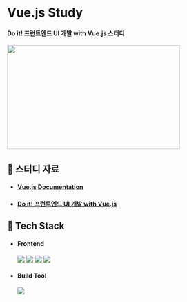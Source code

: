 # Vue.js Study

#### Do it! 프런트엔드 UI 개발 with Vue.js 스터디

<img src="https://github.com/hyunmin0317/Vue-Study/assets/63601183/b58744c2-95c3-4f45-8103-c92697eaecb0" width="400" height="240"/>

## :book: 스터디 자료

* #### [Vue.js Documentation](https://v3-docs.vuejs-korea.org/)
* #### [Do it! 프런트엔드 UI 개발 with Vue.js](https://doit-sample.netlify.app/main)

## :notebook_with_decorative_cover: Tech Stack

* #### Frontend
    <img src="https://img.shields.io/badge/HTML-E34F26?style=round-square&logo=HTML5&logoColor=white"/>
    <img src="https://img.shields.io/badge/JavaScript-F7DF1E?style=round-square&logo=JavaScript&logoColor=white"/>
    <img src="https://img.shields.io/badge/CSS-1572B6?style=round-square&logo=CSS3&logoColor=white"/>
    <img src="https://img.shields.io/badge/Vue.js-2.9.6-4FC08D?style=round-square&logo=vuedotjs&logoColor=white"/>
* #### Build Tool
    <img src="https://img.shields.io/badge/Node.js-18.16.0-339933?style=round-square&logo=nodedotjs&logoColor=white"/>